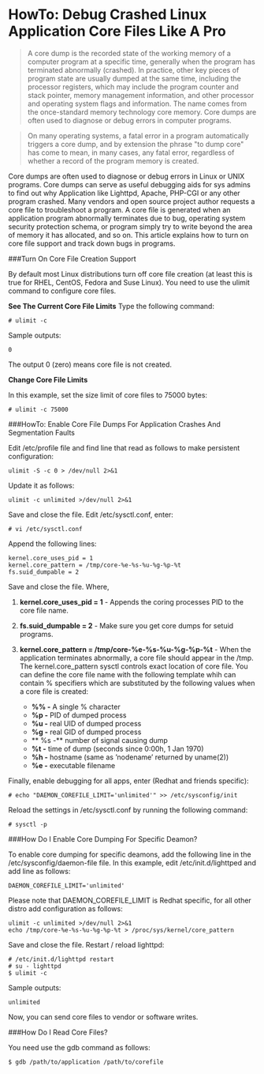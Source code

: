 # HowTo: Debug Crashed Linux Application Core Files Like A Pro

>A core dump is the recorded state of the working memory of a computer program at a specific time, generally when the program has terminated abnormally (crashed). In practice, other key pieces of program state are usually dumped at the same time, including the processor registers, which may include the program counter and stack pointer, memory management information, and other processor and operating system flags and information. The name comes from the once-standard memory technology core memory. Core dumps are often used to diagnose or debug errors in computer programs.

>On many operating systems, a fatal error in a program automatically triggers a core dump, and by extension the phrase "to dump core" has come to mean, in many cases, any fatal error, regardless of whether a record of the program memory is created.

Core dumps are often used to diagnose or debug errors in Linux or UNIX programs. Core dumps can serve as useful debugging aids for sys admins to find out why Application like Lighttpd, Apache, PHP-CGI or any other program crashed. Many vendors and open source project author requests a core file to troubleshoot a program. A core file is generated when an application program abnormally terminates due to bug, operating system security protection schema, or program simply try to write beyond the area of memory it has allocated, and so on. This article explains how to turn on core file support and track down bugs in programs.

###Turn On Core File Creation Support

By default most Linux distributions turn off core file creation (at least this is true for RHEL, CentOS, Fedora and Suse Linux). You need to use the ulimit command to configure core files.

**See The Current Core File Limits**
Type the following command:
```
# ulimit -c
```

Sample outputs:
```
0
```

The output 0 (zero) means core file is not created.

**Change Core File Limits**

In this example, set the size limit of core files to 75000 bytes:
```
# ulimit -c 75000
```

###HowTo: Enable Core File Dumps For Application Crashes And Segmentation Faults

Edit /etc/profile file and find line that read as follows to make persistent configuration:
```
ulimit -S -c 0 > /dev/null 2>&1
```

Update it as follows:
```
ulimit -c unlimited >/dev/null 2>&1
```

Save and close the file. Edit /etc/sysctl.conf, enter:
```
# vi /etc/sysctl.conf
```

Append the following lines:
```
kernel.core_uses_pid = 1
kernel.core_pattern = /tmp/core-%e-%s-%u-%g-%p-%t
fs.suid_dumpable = 2
```

Save and close the file. Where,

1. **kernel.core_uses_pid = 1** - Appends the coring processes PID to the core file name.

2. **fs.suid_dumpable = 2** - Make sure you get core dumps for setuid programs.

3. **kernel.core_pattern = /tmp/core-%e-%s-%u-%g-%p-%t** - When the application terminates abnormally, a core file should appear in the /tmp. The kernel.core_pattern sysctl controls exact location of core file. You can define the core file name with the following template whih can contain % specifiers which are substituted by the following values when a core file is created:

    * **%% -** A single % character
    * **%p -** PID of dumped process
    * **%u -** real UID of dumped process
    * **%g -** real GID of dumped process
    * ** %s -** number of signal causing dump
    * **%t -** time of dump (seconds since 0:00h, 1 Jan 1970)
    * **%h -** hostname (same as ’nodename’ returned by uname(2))
    * **%e -** executable filename

Finally, enable debugging for all apps, enter (Redhat and friends specific):
```
# echo "DAEMON_COREFILE_LIMIT='unlimited'" >> /etc/sysconfig/init
```

Reload the settings in /etc/sysctl.conf by running the following command:
```
# sysctl -p
```

###How Do I Enable Core Dumping For Specific Deamon?

To enable core dumping for specific deamons, add the following line in the /etc/sysconfig/daemon-file file. In this example, edit /etc/init.d/lighttped and add line as follows:
```
DAEMON_COREFILE_LIMIT='unlimited'
```

Please note that DAEMON_COREFILE_LIMIT is Redhat specific, for all other distro add configuration as follows:
```
ulimit -c unlimited >/dev/null 2>&1
echo /tmp/core-%e-%s-%u-%g-%p-%t > /proc/sys/kernel/core_pattern
```

Save and close the file. Restart / reload lighttpd:
```
# /etc/init.d/lighttpd restart
# su - lighttpd
$ ulimit -c
```

Sample outputs:
```
unlimited
```

Now, you can send core files to vendor or software writes.

###How Do I Read Core Files?

You need use the gdb command as follows:
```
$ gdb /path/to/application /path/to/corefile
```